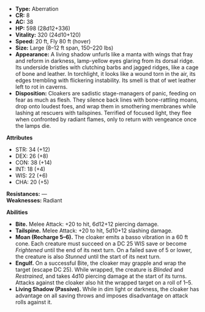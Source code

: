 - **Type:** Aberration
- **CR:** 8
- **AC:** 38
- **HP:** 598 (28d12+336)
- **Vitality:** 320 (24d10+120)
- **Speed:** 20 ft, Fly 80 ft (hover)
- **Size:** Large (8–12 ft span, 150–220 lbs)
- **Appearance:** A living shadow unfurls like a manta with wings that fray and reform in darkness, lamp-yellow eyes glaring from its dorsal ridge. Its underside bristles with clutching barbs and jagged ridges, like a cage of bone and leather. In torchlight, it looks like a wound torn in the air, its edges trembling with flickering instability. Its smell is that of wet leather left to rot in caverns.
- **Disposition:** Cloakers are sadistic stage-managers of panic, feeding on fear as much as flesh. They silence back lines with bone-rattling moans, drop onto loudest foes, and wrap them in smothering membranes while lashing at rescuers with tailspines. Terrified of focused light, they flee when confronted by radiant flames, only to return with vengeance once the lamps die.

**Attributes**
- STR: 34 (+12)
- DEX: 26 (+8)
- CON: 38 (+14)
- INT: 18 (+4)    
- WIS: 22 (+6)
- CHA: 20 (+5)

**Resistances:** —  
**Weaknesses:** Radiant

**Abilities**
- **Bite.** Melee Attack: +20 to hit, 6d12+12 piercing damage.
- **Tailspine.** Melee Attack: +20 to hit, 5d10+12 slashing damage.
- **Moan (Recharge 5–6).** The cloaker emits a basso vibration in a 60 ft cone. Each creature must succeed on a DC 25 WIS save or become _Frightened_ until the end of its next turn. On a failed save of 5 or lower, the creature is also _Stunned_ until the start of its next turn.
- **Engulf.** On a successful Bite, the cloaker may grapple and wrap the target (escape DC 25). While wrapped, the creature is _Blinded_ and _Restrained_, and takes 4d10 piercing damage at the start of its turns. Attacks against the cloaker also hit the wrapped target on a roll of 1–5.
- **Living Shadow (Passive).** While in dim light or darkness, the cloaker has advantage on all saving throws and imposes disadvantage on attack rolls against it.